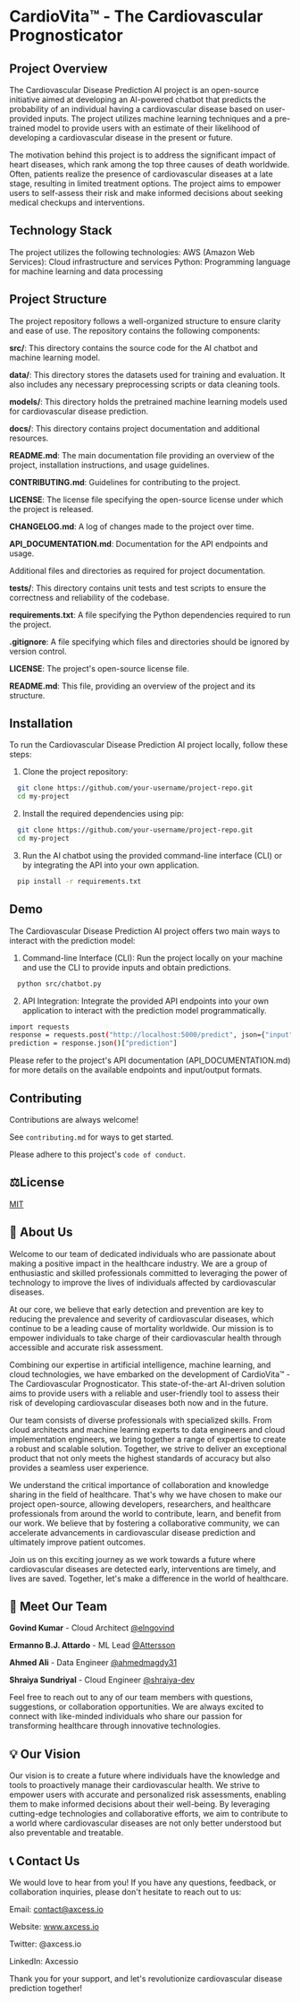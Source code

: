 
# CardioVita™ - The Cardiovascular Prognosticator

## Project Overview
The Cardiovascular Disease Prediction AI project is an open-source initiative aimed at developing an AI-powered chatbot that predicts the probability of an individual having a cardiovascular disease based on user-provided inputs. The project utilizes machine learning techniques and a pre-trained model to provide users with an estimate of their likelihood of developing a cardiovascular disease in the present or future.

The motivation behind this project is to address the significant impact of heart diseases, which rank among the top three causes of death worldwide. Often, patients realize the presence of cardiovascular diseases at a late stage, resulting in limited treatment options. The project aims to empower users to self-assess their risk and make informed decisions about seeking medical checkups and interventions.

## Technology Stack
The project utilizes the following technologies:
AWS (Amazon Web Services): Cloud infrastructure and services
Python: Programming language for machine learning and data processing

## Project Structure

The project repository follows a well-organized structure to ensure clarity and ease of use. The repository contains the following components:

**src/**: This directory contains the source code for the AI chatbot and machine learning model.

**data/**: This directory stores the datasets used for training and evaluation. It also includes any necessary preprocessing scripts or data cleaning tools.

**models/**: This directory holds the pretrained machine learning models used for cardiovascular disease prediction.

**docs/**: This directory contains project documentation and additional resources.

**README.md**: The main documentation file providing an overview of the project, installation instructions, and usage guidelines.

**CONTRIBUTING.md**: Guidelines for contributing to the project.

**LICENSE**: The license file specifying the open-source license under which the project is released.

**CHANGELOG.md**: A log of changes made to the project over time.

**API_DOCUMENTATION.md**: Documentation for the API endpoints and usage.

Additional files and directories as required for project documentation.

**tests/**: This directory contains unit tests and test scripts to ensure the correctness and reliability of the codebase.

**requirements.txt**: A file specifying the Python dependencies required to run the project.

**.gitignore**: A file specifying which files and directories should be ignored by version control.

**LICENSE**: The project's open-source license file.

**README.md**: This file, providing an overview of the project and its structure.

## Installation

To run the Cardiovascular Disease Prediction AI project locally, follow these steps:

1. Clone the project repository:

```bash
  git clone https://github.com/your-username/project-repo.git
  cd my-project
```

2. Install the required dependencies using pip:

```bash
  git clone https://github.com/your-username/project-repo.git
  cd my-project
```
3. Run the AI chatbot using the provided command-line interface (CLI) or by integrating the API into your own application.

```bash
  pip install -r requirements.txt
```

## Demo

The Cardiovascular Disease Prediction AI project offers two main ways to interact with the prediction model:

1. Command-line Interface (CLI): Run the project locally on your machine and use the CLI to provide inputs and obtain predictions.

```bash
  python src/chatbot.py
```

2. API Integration: Integrate the provided API endpoints into your own application to interact with the prediction model programmatically.

```bash
import requests
response = requests.post("http://localhost:5000/predict", json={"input": "user-input-data"})
prediction = response.json()["prediction"]

```

Please refer to the project's API documentation (API_DOCUMENTATION.md) for more details on the available endpoints and input/output formats.

## Contributing

Contributions are always welcome!

See `contributing.md` for ways to get started.

Please adhere to this project's `code of conduct`.


## **⚖️License**

[MIT](https://choosealicense.com/licenses/mit/)



## **🚀** About Us

Welcome to our team of dedicated individuals who are passionate about making a positive impact in the healthcare industry. We are a group of enthusiastic and skilled professionals committed to leveraging the power of technology to improve the lives of individuals affected by cardiovascular diseases.

At our core, we believe that early detection and prevention are key to reducing the prevalence and severity of cardiovascular diseases, which continue to be a leading cause of mortality worldwide. Our mission is to empower individuals to take charge of their cardiovascular health through accessible and accurate risk assessment.

Combining our expertise in artificial intelligence, machine learning, and cloud technologies, we have embarked on the development of CardioVita™ - The Cardiovascular Prognosticator. This state-of-the-art AI-driven solution aims to provide users with a reliable and user-friendly tool to assess their risk of developing cardiovascular diseases both now and in the future.

Our team consists of diverse professionals with specialized skills. From cloud architects and machine learning experts to data engineers and cloud implementation engineers, we bring together a range of expertise to create a robust and scalable solution. Together, we strive to deliver an exceptional product that not only meets the highest standards of accuracy but also provides a seamless user experience.

We understand the critical importance of collaboration and knowledge sharing in the field of healthcare. That's why we have chosen to make our project open-source, allowing developers, researchers, and healthcare professionals from around the world to contribute, learn, and benefit from our work. We believe that by fostering a collaborative community, we can accelerate advancements in cardiovascular disease prediction and ultimately improve patient outcomes.

Join us on this exciting journey as we work towards a future where cardiovascular diseases are detected early, interventions are timely, and lives are saved. Together, let's make a difference in the world of healthcare.

## **👥** Meet Our Team

**Govind Kumar** - Cloud Architect [@elngovind](https://www.github.com/elngovind)

**Ermanno B.J. Attardo** - ML Lead [@Attersson](https://www.github.com/Attersson)

**Ahmed Ali** - Data Engineer [@ahmedmagdy31](https://github.com/Ahmedmagdy31)

**Shraiya Sundriyal** - Cloud Engineer [@shraiya-dev](https://github.com/Shraiya-dev)

Feel free to reach out to any of our team members with questions, suggestions, or collaboration opportunities. We are always excited to connect with like-minded individuals who share our passion for transforming healthcare through innovative technologies.

## **💡 Our Vision**
Our vision is to create a future where individuals have the knowledge and tools to proactively manage their cardiovascular health. We strive to empower users with accurate and personalized risk assessments, enabling them to make informed decisions about their well-being. By leveraging cutting-edge technologies and collaborative efforts, we aim to contribute to a world where cardiovascular diseases are not only better understood but also preventable and treatable.

## **📞 Contact Us**

We would love to hear from you! If you have any questions, feedback, or collaboration inquiries, please don't hesitate to reach out to us:

Email: contact@axcess.io

Website: www.axcess.io

Twitter: @axcess.io

LinkedIn: Axcessio

Thank you for your support, and let's revolutionize cardiovascular disease prediction together!

